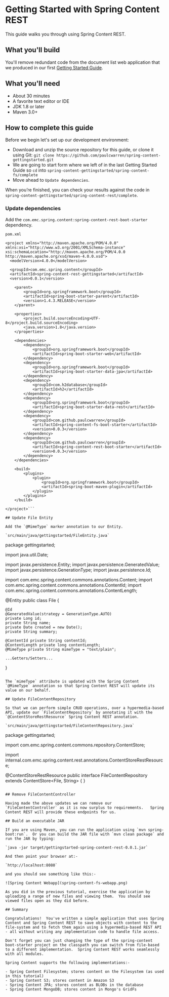 # Getting Started with Spring Content REST

This guide walks you through using Spring Content REST.

## What you'll build

You'll remove redundant code from the document list web application that we produced in our first [Getting Started Guide](spring-content-fs-docs.md).

## What you'll need

- About 30 minutes
- A favorite text editor or IDE
- JDK 1.8 or later
- Maven 3.0+

## How to complete this guide

Before we begin let's set up our development environment:

- Download and unzip the source repository for this guide, or clone it using Git: `git clone https://github.com/paulcwarren/spring-content-gettingstarted.git`
- We are going to start form where we left of in the last Getting Started Guide so `cd` into `spring-content-gettingstarted/spring-content-fs/complete`
- Move ahead to `Update dependencies`.

When you’re finished, you can check your results against the code in `spring-content-gettingstarted/spring-content-rest/complete`.
 
### Update dependencies

Add the `com.emc.spring.content:spring-content-rest-boot-starter` dependency.

`pom.xml`

```
<project xmlns="http://maven.apache.org/POM/4.0.0" xmlns:xsi="http://www.w3.org/2001/XMLSchema-instance" xsi:schemaLocation="http://maven.apache.org/POM/4.0.0 http://maven.apache.org/xsd/maven-4.0.0.xsd">
  <modelVersion>4.0.0</modelVersion>
  
  <groupId>com.emc.spring.content</groupId>
  <artifactId>spring-content-rest-gettingstarted</artifactId>
  <version>0.0.1</version>
  
	<parent>
		<groupId>org.springframework.boot</groupId>
		<artifactId>spring-boot-starter-parent</artifactId>
		<version>1.4.3.RELEASE</version>
	</parent>

	<properties>
		<project.build.sourceEncoding>UTF-8</project.build.sourceEncoding>
		<java.version>1.8</java.version>
	</properties>

	<dependencies>
		<dependency>
			<groupId>org.springframework.boot</groupId>
			<artifactId>spring-boot-starter-web</artifactId>
		</dependency>
		<dependency>
			<groupId>org.springframework.boot</groupId>
			<artifactId>spring-boot-starter-data-jpa</artifactId>
		</dependency>
		<dependency>
			<groupId>com.h2database</groupId>
			<artifactId>h2</artifactId>
		</dependency>
		<dependency>
			<groupId>org.springframework.boot</groupId>
			<artifactId>spring-boot-starter-data-rest</artifactId>
		</dependency>
		<dependency>
			<groupId>com.github.paulcwarren</groupId>
			<artifactId>spring-content-fs-boot-starter</artifactId>
			<version>0.0.3</version>
		</dependency>
 		<dependency>
			<groupId>com.github.paulcwarren</groupId>
			<artifactId>spring-content-rest-boot-starter</artifactId>
			<version>0.0.3</version>
		</dependency>
 	</dependencies>

	<build>
		<plugins>
			<plugin>
				<groupId>org.springframework.boot</groupId>
				<artifactId>spring-boot-maven-plugin</artifactId>
			</plugin>
		</plugins>
	</build>

</project>```

## Update File Entity

Add the `@MimeType` marker annotation to our Entity.

`src/main/java/gettingstarted/FileEntity.java`

```
package gettingstarted;

import java.util.Date;

import javax.persistence.Entity;
import javax.persistence.GeneratedValue;
import javax.persistence.GenerationType;
import javax.persistence.Id;

import com.emc.spring.content.commons.annotations.Content;
import com.emc.spring.content.commons.annotations.ContentId;
import com.emc.spring.content.commons.annotations.ContentLength;

@Entity
public class File {

	@Id
	@GeneratedValue(strategy = GenerationType.AUTO)
	private Long id;
	private String name;
	private Date created = new Date();
	private String summary;

	@ContentId private String contentId;
	@ContentLength private long contentLength;
	@MimeType private String mimeType = "text/plain";

	...Getters/Setters...
}
```

The `mimeType` attribute is updated with the Spring Content  `@MimeType` annotation so that Spring Content REST will update its value on our behalf.

## Update FileContentRepository

So that we can perform simple CRUD operations, over a hypermedia-based API, update our `FileContentRepository` by annotating it with the `@ContentStoreRestResource` Spring Content REST annotation.

`src/main/java/gettingstarted/FileContentRepository.java`

```
package gettingstarted;

import com.emc.spring.content.commons.repository.ContentStore;

import internal.com.emc.spring.content.rest.annotations.ContentStoreRestResource;

@ContentStoreRestResource
public interface FileContentRepository extends ContentStore<File, String> {
}
```

## Remove FileContentController

Having made the above updates we can remove our `FileContentController` as it is now surplus to requirements.   Spring Content REST will provide these endpoints for us.

## Build an executable JAR

If you are using Maven, you can run the application using `mvn spring-boot:run`.  Or you can build the JAR file with `mvn clean package` and run the JAR by typing:

`java -jar target/gettingstarted-spring-content-rest-0.0.1.jar`

And then point your browser at:-

`http://localhost:8080` 

and you should see something like this:-

![Spring Content Webapp](spring-content-fs-webapp.png)

As you did in the previous tutorial, exercise the application by uploading a range of new files and viewing them.  You should see viewed files open as they did before.

## Summary 

Congratulations!  You've written a simple application that uses Spring Content and Spring Content REST to save objects with content to the file-system and to fetch them again using a hypermedia-based REST API - all without writing any implementation code to handle file access. 

Don't forget you can just changing the type of the spring-content boot-starter project on the classpath you can switch from file-based to a different implementation.  Spring Content REST works seamlessly with all modules.
    
Spring Content supports the following implementations:-

- Spring Content Filesystem; stores content on the Filesystem (as used in this tutorial)
- Spring Content S3; stores content in Amazon S3
- Spring Content JPA; stores content as BLOBs in the database
- Spring Content MongoDB; stores content in Mongo's GridFs